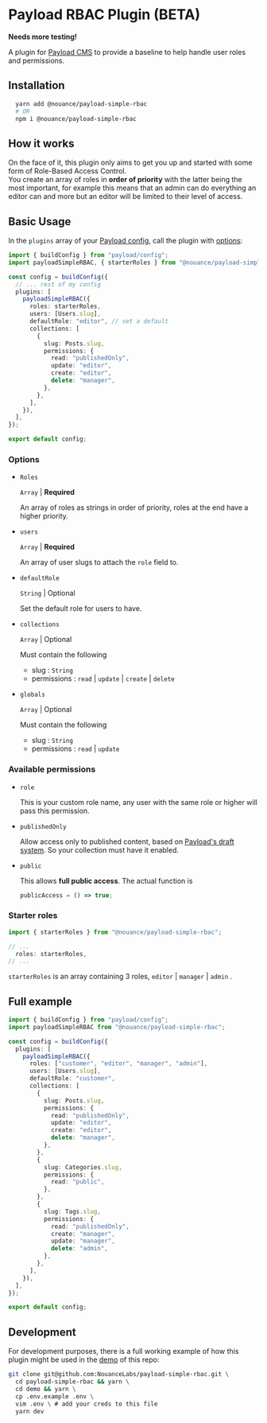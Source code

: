 # Payload RBAC Plugin (BETA)

**Needs more testing!**

A plugin for [Payload CMS](https://github.com/payloadcms/payload) to provide a baseline to help handle user roles and permissions.

## Installation

```bash
  yarn add @nouance/payload-simple-rbac
  # OR
  npm i @nouance/payload-simple-rbac
```

## How it works

On the face of it, this plugin only aims to get you up and started with some form of Role-Based Access Control.  
You create an array of roles in **order of priority** with the latter being the most important, for example this means that an admin can do everything an editor can and more but an editor will be limited to their level of access.

## Basic Usage

In the `plugins` array of your [Payload config](https://payloadcms.com/docs/configuration/overview), call the plugin with [options](#options):

```ts
import { buildConfig } from "payload/config";
import payloadSimpleRBAC, { starterRoles } from "@nouance/payload-simple-rbac";

const config = buildConfig({
  // ... rest of my config
  plugins: [
    payloadSimpleRBAC({
      roles: starterRoles,
      users: [Users.slug],
      defaultRole: "editor", // set a default
      collections: [
        {
          slug: Posts.slug,
          permissions: {
            read: "publishedOnly",
            update: "editor",
            create: "editor",
            delete: "manager",
          },
        },
      ],
    }),
  ],
});

export default config;
```

### Options

- `Roles`

  `Array` | **Required**

  An array of roles as strings in order of priority, roles at the end have a higher priority.

- `users`

  `Array` | **Required**

  An array of user slugs to attach the `role` field to.

- `defaultRole`

  `String` | Optional

  Set the default role for users to have.

- `collections`

  `Array` | Optional

  Must contain the following

  - slug : `String`
  - permissions : `read` | `update` | `create` | `delete`

- `globals`

  `Array` | Optional

  Must contain the following

  - slug : `String`
  - permissions : `read` | `update`

### Available permissions

- `role`

  This is your custom role name, any user with the same role or higher will pass this permission.

- `publishedOnly`

  Allow access only to published content, based on [Payload's draft system](https://payloadcms.com/docs/versions/drafts). So your collection must have it enabled.

- `public`

  This allows **full public access**. The actual function is

  ```ts
  publicAccess = () => true;
  ```

### Starter roles

```ts
import { starterRoles } from "@nouance/payload-simple-rbac";

// ...
  roles: starterRoles,
// ...
```

`starterRoles` is an array containing 3 roles, `editor` | `manager` | `admin` .

## Full example

```ts
import { buildConfig } from "payload/config";
import payloadSimpleRBAC from "@nouance/payload-simple-rbac";

const config = buildConfig({
  plugins: [
    payloadSimpleRBAC({
      roles: ["customer", "editor", "manager", "admin"],
      users: [Users.slug],
      defaultRole: "customer",
      collections: [
        {
          slug: Posts.slug,
          permissions: {
            read: "publishedOnly",
            update: "editor",
            create: "editor",
            delete: "manager",
          },
        },
        {
          slug: Categories.slug,
          permissions: {
            read: "public",
          },
        },
        {
          slug: Tags.slug,
          permissions: {
            read: "publishedOnly",
            create: "manager",
            update: "manager",
            delete: "admin",
          },
        },
      ],
    }),
  ],
});

export default config;
```

## Development

For development purposes, there is a full working example of how this plugin might be used in the [demo](./demo) of this repo:

```bash
git clone git@github.com:NouanceLabs/payload-simple-rbac.git \
  cd payload-simple-rbac && yarn \
  cd demo && yarn \
  cp .env.example .env \
  vim .env \ # add your creds to this file
  yarn dev
```
